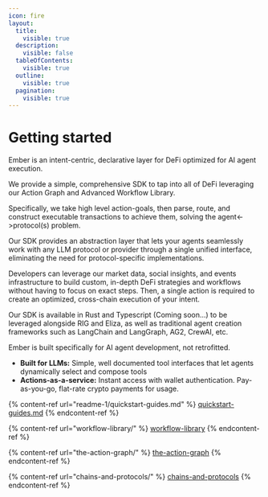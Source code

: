 ```yaml
---
icon: fire
layout:
  title:
    visible: true
  description:
    visible: false
  tableOfContents:
    visible: true
  outline:
    visible: true
  pagination:
    visible: true
---
```


# Getting started

Ember is an intent-centric, declarative layer for DeFi optimized for AI agent execution.

We provide a simple, comprehensive SDK to tap into all of DeFi leveraging our Action Graph and Advanced Workflow Library.

Specifically, we take high level action-goals, then parse, route, and construct executable transactions to achieve them, solving the agent<->protocol(s) problem.

Our SDK provides an abstraction layer that lets your agents seamlessly work with any LLM protocol or provider through a single unified interface, eliminating the need for protocol-specific implementations.

Developers can leverage our market data, social insights, and events infrastructure to build custom, in-depth DeFi strategies and workflows without having to focus on exact steps. Then, a single action is required to create an optimized, cross-chain execution of your intent.&#x20;

Our SDK is available in Rust and Typescript (Coming soon...) to be leveraged alongside RIG and Eliza, as well as traditional agent creation frameworks such as LangChain and LangGraph, AG2, CrewAI, etc.

Ember is built specifically for AI agent development, not retrofitted.

* **Built for LLMs:** Simple, well documented tool interfaces that let agents dynamically select and compose tools
* **Actions-as-a-service:** Instant access with wallet authentication. Pay-as-you-go, flat-rate crypto payments for usage.

{% content-ref url="readme-1/quickstart-guides.md" %}
[quickstart-guides.md](readme-1/quickstart-guides.md)
{% endcontent-ref %}

{% content-ref url="workflow-library/" %}
[workflow-library](workflow-library/)
{% endcontent-ref %}

{% content-ref url="the-action-graph/" %}
[the-action-graph](the-action-graph/)
{% endcontent-ref %}

{% content-ref url="chains-and-protocols/" %}
[chains-and-protocols](chains-and-protocols/)
{% endcontent-ref %}
